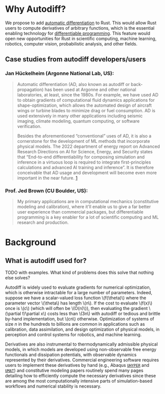 # Why Autodiff?

We propose to add [automatic differentiation](https://en.wikipedia.org/wiki/Automatic_differentiation) to Rust.  This would allow Rust users to compute derivatives of arbitrary functions, which is the essential enabling technology for [differentiable programming](https://en.wikipedia.org/wiki/Differentiable_programming). This feature would open new opportunities for Rust in scientific computing, machine learning, robotics, computer vision, probabilistic analysis, and other fields.

## Case studies from autodiff developers/users

### Jan Hückelheim (Argonne National Lab, US):

> Automatic differentiation (AD, also known as autodiff or back-propagation) has been used at Argonne and other national laboratories, at least, since the 1980s. For example, we have used AD to obtain gradients of computational fluid dynamics applications for shape-optimization, which allows the automated design of aircraft wings or turbine blades to minimize drag or fuel consumption. AD is used extensively in many other applications including seismic imaging, climate modeling, quantum computing, or software verification.
>
> Besides the aforementioned “conventional” uses of AD, it is also a cornerstone for the development of ML methods that incorporate physical models. The 2022 department of energy report on Advanced Research Directions on AI for Science, Energy, and Security states that “End-to-end differentiability for composing simulation and inference in a virtuous loop is required to integrate first-principles calculations and advanced AI training and inference”. It is therefore conceivable that AD usage and development will become even more important in the near future.
[1](https://www.anl.gov/sites/www/files/2023-05/AI4SESReport-2023.pdf)

### Prof. Jed Brown (CU Boulder, US):

> My primary applications are in computational mechanics (constitutive modeling and calibration), where it'll enable us to give a far better user experience than commercial packages, but differentiable programming is a key enabler for a lot of scientific computing and ML research and production.

# Background


## What is autodiff used for?

TODO with examples.  What kind of problems does this solve that nothing else solves?

Autodiff is widely used to evaluate gradients for numerical optimization, which is otherwise intractable for a large number of parameters. 
Indeed, suppose we have a scalar-valued loss function \\(f(\theta)\\) where the parameter vector \\(\theta\\) has length \\(n\\). 
If the cost to evaluate \\(f(x)\\) once is \\(c\\) (which will often be \\(O(n)\\)), then evaluating the gradient \\(\partial f/\partial x\\) 
costs less than \\(3n\\) with autodiff or tedious and brittle by-hand implementation, but \\(cn\\) otherwise. 
Optimization of systems of size $n$ in the hundreds to billions are common in applications such as calibration, data assimilation, and design optimization of physical models, in perception and control systems for robotics, and machine learning.

Derivatives are also instrumental to thermodynamically admissible physical models, in which models are developed using non-observable free energy functionals and dissipation potentials, with observable dynamics represented by their derivatives. Commercial engineering software requires users to implement these derivatives by hand (e.g., Abaqus [`UHYPER`](https://abaqus-docs.mit.edu/2017/English/SIMACAESUBRefMap/simasub-c-uhyper.htm#simasub-c-uhyper-t-vartodefine1) and [`UMAT`](https://abaqus-docs.mit.edu/2017/English/SIMACAESUBRefMap/simasub-c-umat.htm#simasub-c-umat-t-vartodefine1)) and constitutive modeling papers routinely spend many pages detailing how to efficiently compute the necessary derivatives since these are among the most computationally intensive parts of simulation-based workflows and numerical stability is necessary.


